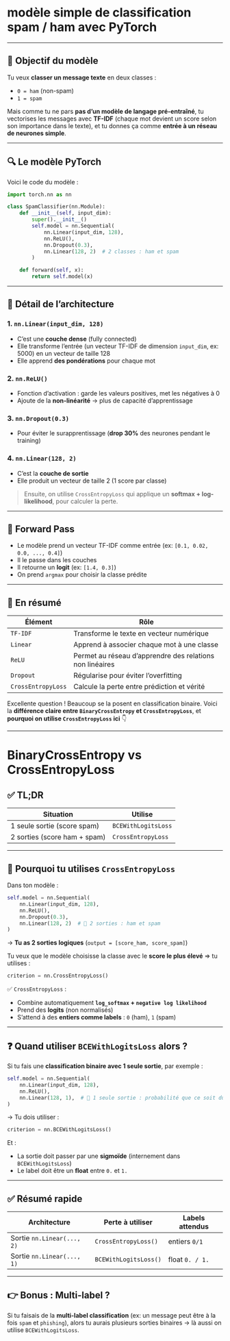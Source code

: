 # **modèle simple** de classification spam / ham avec PyTorch

---

## 🧠 Objectif du modèle

Tu veux **classer un message texte** en deux classes :

* `0 = ham` (non-spam)
* `1 = spam`

Mais comme tu ne pars **pas d’un modèle de langage pré-entraîné**, tu vectorises les messages avec **TF-IDF** (chaque mot devient un score selon son importance dans le texte), et tu donnes ça comme **entrée à un réseau de neurones simple**.

---

## 🔍 Le modèle PyTorch

Voici le code du modèle :

```python
import torch.nn as nn

class SpamClassifier(nn.Module):
    def __init__(self, input_dim):
        super().__init__()
        self.model = nn.Sequential(
            nn.Linear(input_dim, 128),
            nn.ReLU(),
            nn.Dropout(0.3),
            nn.Linear(128, 2)  # 2 classes : ham et spam
        )

    def forward(self, x):
        return self.model(x)
```

---

## 🧱 Détail de l’architecture

### 1. **`nn.Linear(input_dim, 128)`**

* C’est une **couche dense** (fully connected)
* Elle transforme l’entrée (un vecteur TF-IDF de dimension `input_dim`, ex: 5000) en un vecteur de taille 128
* Elle apprend **des pondérations** pour chaque mot

### 2. **`nn.ReLU()`**

* Fonction d’activation : garde les valeurs positives, met les négatives à 0
* Ajoute de la **non-linéarité** → plus de capacité d’apprentissage

### 3. **`nn.Dropout(0.3)`**

* Pour éviter le surapprentissage (**drop 30%** des neurones pendant le training)

### 4. **`nn.Linear(128, 2)`**

* C’est la **couche de sortie**
* Elle produit un vecteur de taille 2 (1 score par classe)

> Ensuite, on utilise `CrossEntropyLoss` qui applique un **softmax + log-likelihood**, pour calculer la perte.

---

## 🔁 Forward Pass

* Le modèle prend un vecteur TF-IDF comme entrée (ex: `[0.1, 0.02, 0.0, ..., 0.4]`)
* Il le passe dans les couches
* Il retourne un **logit** (ex: `[1.4, 0.3]`)
* On prend `argmax` pour choisir la classe prédite

---

## 🎯 En résumé

| Élément            | Rôle                                                     |
| ------------------ | -------------------------------------------------------- |
| `TF-IDF`           | Transforme le texte en vecteur numérique                 |
| `Linear`           | Apprend à associer chaque mot à une classe               |
| `ReLU`             | Permet au réseau d’apprendre des relations non linéaires |
| `Dropout`          | Régularise pour éviter l’overfitting                     |
| `CrossEntropyLoss` | Calcule la perte entre prédiction et vérité              |

Excellente question ! Beaucoup se la posent en classification binaire.
Voici la **différence claire entre `BinaryCrossEntropy` et `CrossEntropyLoss`**, et **pourquoi on utilise `CrossEntropyLoss` ici** 👇

---

# BinaryCrossEntropy vs CrossEntropyLoss

## ✅ TL;DR

| Situation                    | Utilise             |
| ---------------------------- | ------------------- |
| 1 seule sortie (score spam)  | `BCEWithLogitsLoss` |
| 2 sorties (score ham + spam) | `CrossEntropyLoss`  |

---

## 🧠 Pourquoi tu utilises `CrossEntropyLoss`

Dans ton modèle :

```python
self.model = nn.Sequential(
    nn.Linear(input_dim, 128),
    nn.ReLU(),
    nn.Dropout(0.3),
    nn.Linear(128, 2)  # 🔹 2 sorties : ham et spam
)
```

→ **Tu as 2 sorties logiques** (`output = [score_ham, score_spam]`)

Tu veux que le modèle choisisse la classe avec le **score le plus élevé** ⇒ tu utilises :

```python
criterion = nn.CrossEntropyLoss()
```

✅ `CrossEntropyLoss` :

* Combine automatiquement **`log_softmax` + `negative log likelihood`**
* Prend des **logits** (non normalisés)
* S’attend à des **entiers comme labels** : `0` (ham), `1` (spam)

---

## ❓ Quand utiliser `BCEWithLogitsLoss` alors ?

Si tu fais une **classification binaire avec 1 seule sortie**, par exemple :

```python
self.model = nn.Sequential(
    nn.Linear(input_dim, 128),
    nn.ReLU(),
    nn.Linear(128, 1),  # 🔸 1 seule sortie : probabilité que ce soit du spam
)
```

→ Tu dois utiliser :

```python
criterion = nn.BCEWithLogitsLoss()
```

Et :

* La sortie doit passer par une **sigmoïde** (internement dans `BCEWithLogitsLoss`)
* Le label doit être un **float** entre `0.` et `1.`

---

## ✅ Résumé rapide

| Architecture               | Perte à utiliser      | Labels attendus |
| -------------------------- | --------------------- | --------------- |
| Sortie `nn.Linear(..., 2)` | `CrossEntropyLoss()`  | entiers `0/1`   |
| Sortie `nn.Linear(..., 1)` | `BCEWithLogitsLoss()` | float `0. / 1.` |

---

## 👉 Bonus : Multi-label ?

Si tu faisais de la **multi-label classification** (ex: un message peut être à la fois `spam` et `phishing`), alors tu aurais plusieurs sorties binaires → là aussi on utilise `BCEWithLogitsLoss`.

